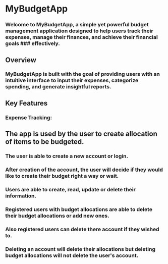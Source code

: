 # MyBudgetApp

### Welcome to MyBudgetApp, a simple yet powerful budget management application designed to help users track their expenses, manage their finances, and achieve their financial goals ### effectively.

## Overview
### MyBudgetApp is built with the goal of providing users with an intuitive interface to input their expenses, categorize spending, and generate insightful reports. 

## Key Features
### **Expense Tracking**: 

## The app is used by the user to create allocation of items to be budgeted.
### The user is able to create a new account or login.
### After creation of the account, the user will decide if they would like to create their budget right a way or wait.
### Users are able to create, read, update or delete their information.
### Registered users with budget allocations are able to delete their budget allocations or add new ones.
### Also registered users can delete there account if they wished to.
### Deleting an account will delete their allocations but deleting budget allocations will not delete the user's account.
